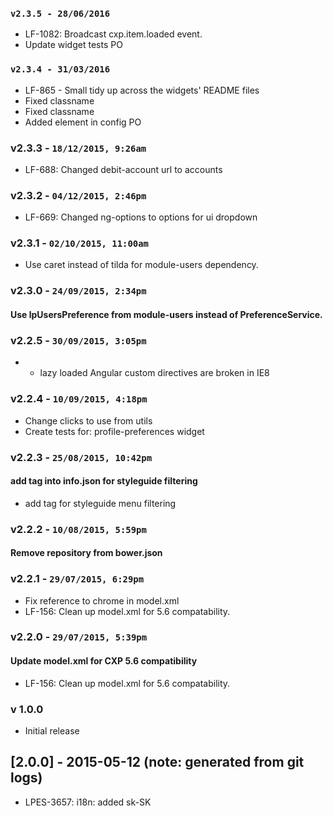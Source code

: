 ### `v2.3.5 - 28/06/2016`
* LF-1082: Broadcast cxp.item.loaded event.
* Update widget tests PO

### `v2.3.4 - 31/03/2016`
* LF-865 - Small tidy up across the widgets' README files
* Fixed classname
* Fixed classname
* Added element in config PO

### v2.3.3 - `18/12/2015, 9:26am`
* LF-688: Changed debit-account url to accounts  

### v2.3.2 - `04/12/2015, 2:46pm`
* LF-669: Changed ng-options to options for ui dropdown

### v2.3.1 - `02/10/2015, 11:00am`
* Use caret instead of tilda for module-users dependency.

### v2.3.0 - `24/09/2015, 2:34pm`
#### Use lpUsersPreference from module-users instead of PreferenceService.


### v2.2.5 - `30/09/2015, 3:05pm`
* - lazy loaded Angular custom directives are broken in IE8

### v2.2.4 - `10/09/2015, 4:18pm`
* Change clicks to use from utils
* Create tests for: profile-preferences widget


### v2.2.3 - `25/08/2015, 10:42pm`
#### add tag into info.json for styleguide filtering
* add tag for styleguide menu filtering


### v2.2.2 - `10/08/2015, 5:59pm`
#### Remove repository from bower.json


### v2.2.1 - `29/07/2015, 6:29pm`
* Fix reference to chrome in model.xml
* LF-156: Clean up model.xml for 5.6 compatability.


### v2.2.0 - `29/07/2015, 5:39pm`
#### Update model.xml for CXP 5.6 compatibility
* LF-156: Clean up model.xml for 5.6 compatability.


### v 1.0.0
* Initial release
## [2.0.0] - 2015-05-12 (note: generated from git logs)

 - LPES-3657: i18n: added sk-SK
